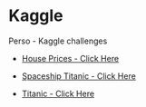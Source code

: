 # Kaggle
 Perso - Kaggle challenges

- [House Prices - Click Here](https://www.kaggle.com/competitions/house-prices-advanced-regression-techniques)

- [Spaceship Titanic - Click Here](https://www.kaggle.com/competitions/spaceship-titanic)

- [Titanic - Click Here](https://www.kaggle.com/competitions/titanic)

